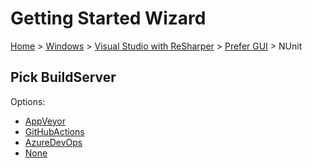 <!--
GENERATED FILE - DO NOT EDIT
This file was generated by [MarkdownSnippets](https://github.com/SimonCropp/MarkdownSnippets).
Source File: /docs/mdsource/wiz/Windows_VisualStudioWithReSharper_Gui_NUnit.source.md
To change this file edit the source file and then run MarkdownSnippets.
-->

# Getting Started Wizard

[Home](/docs/wiz/readme.md) > [Windows](Windows.md) > [Visual Studio with ReSharper](Windows_VisualStudioWithReSharper.md) > [Prefer GUI](Windows_VisualStudioWithReSharper_Gui.md) > NUnit

## Pick BuildServer

Options:
 * [AppVeyor](Windows_VisualStudioWithReSharper_Gui_NUnit_AppVeyor.md)
 * [GitHubActions](Windows_VisualStudioWithReSharper_Gui_NUnit_GitHubActions.md)
 * [AzureDevOps](Windows_VisualStudioWithReSharper_Gui_NUnit_AzureDevOps.md)
 * [None](Windows_VisualStudioWithReSharper_Gui_NUnit_None.md)
